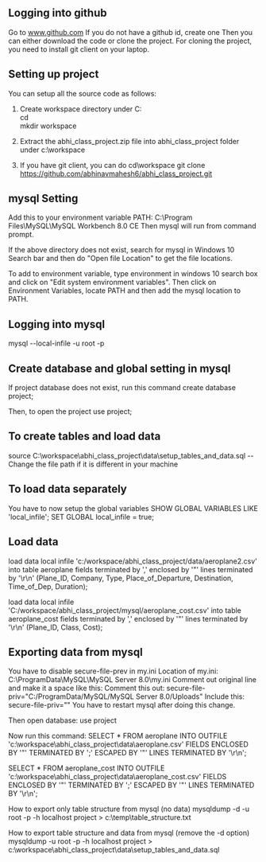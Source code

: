 Logging into github
-------------------
Go to www.github.com
If you do not have a github id, create one
Then you can either download the code or clone the project. 
For cloning the project, you need to install git client on your laptop.

Setting up project
--------------------
You can setup all the source code as follows:
1. Create workspace directory under C:\
cd\
mkdir workspace

2. Extract the abhi_class_project.zip file into abhi_class_project folder under c:\workspace

3. If you have git client, you can do
cd\workspace
git clone https://github.com/abhinavmahesh6/abhi_class_project.git

mysql Setting
---------------------
Add this to your environment variable PATH:
C:\Program Files\MySQL\MySQL Workbench 8.0 CE
Then mysql will run from command prompt.

If the above directory does not exist, search for mysql in Windows 10 Search bar and then do "Open file Location" to get the file locations.

To add to environment variable, type environment in windows 10 search box and click on "Edit system environment variables".
Then click on Environment Variables, locate PATH and then add the mysql location to PATH.


Logging into mysql
----------------------
mysql --local-infile -u root -p
<password to be entered>

Create database and global setting in mysql
--------------------------
If project database does not exist, run this command
create database project;

Then, to open the project
use project;

To create tables and load data
---------------------------------
source C:\workspace\abhi_class_project\data\setup_tables_and_data.sql
-- Change the file path if it is different in your machine


To load data separately
--------------------------
You have to now setup the global variables
SHOW GLOBAL VARIABLES LIKE 'local_infile';
SET GLOBAL local_infile = true;

Load data
----------
load data local infile 'c:/workspace/abhi_class_project/data/aeroplane2.csv' into table aeroplane
fields terminated by ',' enclosed by '"' lines terminated by '\r\n'
(Plane_ID, Company, Type, Place_of_Departure, Destination, Time_of_Dep, Duration);

load data local infile 'C:/workspace/abhi_class_project/mysql/aeroplane_cost.csv' into table aeroplane_cost
fields terminated by ',' enclosed by '"'
lines terminated by '\r\n'
(Plane_ID, Class, Cost);

Exporting data from mysql
---------------------------
You have to disable secure-file-prev in my.ini
Location of my.ini: C:\ProgramData\MySQL\MySQL Server 8.0\my.ini
Comment out original line and make it a space like this:
Comment this out: secure-file-priv="C:/ProgramData/MySQL/MySQL Server 8.0/Uploads"
Include this: secure-file-priv=""
You have to restart mysql after doing this change.

Then open database:
use project

Now run this command:
SELECT * FROM aeroplane 
INTO OUTFILE 'c:\\workspace\\abhi_class_project\\data\\aeroplane.csv' 
FIELDS ENCLOSED BY '"' 
TERMINATED BY ';' 
ESCAPED BY '"' 
LINES TERMINATED BY '\r\n';

SELECT * FROM aeroplane_cost
INTO OUTFILE 'c:\\workspace\\abhi_class_project\\data\\aeroplane_cost.csv' 
FIELDS ENCLOSED BY '"' 
TERMINATED BY ';' 
ESCAPED BY '"' 
LINES TERMINATED BY '\r\n';

How to export only table structure from mysql (no data)
mysqldump -d -u root -p<pwd> -h localhost project > c:\temp\table_structure.txt

How to export table structure and data from mysql (remove the -d option)
mysqldump -u root -p<pwd> -h localhost project > c:\workspace\abhi_class_project\data\setup_tables_and_data.sql
